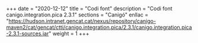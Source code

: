 +++
date        = "2020-12-12"
title       = "Codi font"
description = "Codi font canigo.integration.pica 2.3.1"
sections    = "Canigó"
enllac		= "https://hudson.intranet.gencat.cat/nexus/repository/canigo-maven2/cat/gencat/ctti/canigo.integration.pica/2.3.1/canigo.integration.pica-2.3.1-sources.jar"
weight		= 1
+++
